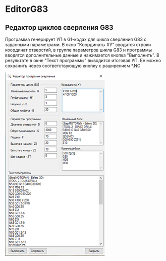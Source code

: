 # EditorG83
## Редактор циклов сверления G83
Программа генерирует УП в G1-кодах для цикла сверления G83 с заданными параметрами. В окно "Координаты ХУ" вводятся строки координат отверстий,
в группе параметров цикла G83 и программы вводятся дополнительные данные и нажимается кнопка "Выполнить". В результате в окне "Текст программы"
выводится итоговая УП. Ее можно сохранить через соответствующую кнопку с раширением *.NC

![Форма](https://github.com/PalarmAlex/EditorG83/raw/master/Form.png)
